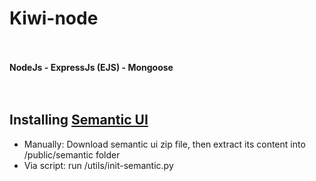 # Kiwi-node
<br/><br/>
**NodeJs - ExpressJs (EJS) - Mongoose**
<br/><br/><br/>
## Installing [Semantic UI](https://semantic-ui.com/)
* Manually: Download semantic ui zip file, then extract its content into /public/semantic folder
* Via script: run /utils/init-semantic.py

